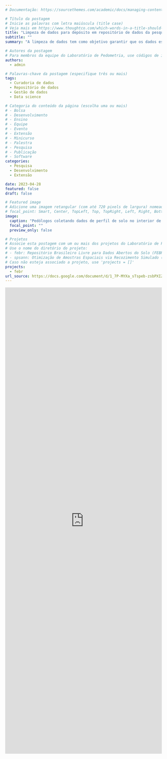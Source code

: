 ```yaml
---
# Documentação: https://sourcethemes.com/academic/docs/managing-content/

# Título da postagem
# Inicie as palavras com letra maiúscula (title case)
# Veja mais em https://www.thoughtco.com/which-words-in-a-title-should-be-capitalized-1691026
title: "Limpeza de dados para depósito em repositório de dados da pesquisa"
subtitle: ""
summary: "A limpeza de dados tem como objetivo garantir que os dados estejam em sua forma mais precisa e coerente possível, livres de erros e inconsistências que possam comprometer a sua utilidade."

# Autores da postagem
# Para membros da equipe do Laboratório de Pedometria, use códigos de identificação conforme 'content/authors'
authors:
  - admin

# Palavras-chave da postagem (especifique três ou mais)
tags:
  - Curadoria de dados
  - Repositório de dados
  - Gestão de dados
  - Data science

# Categoria do conteúdo da página (escolha uma ou mais)
# - Bolsa
# - Desenvolvimento
# - Ensino
# - Equipe
# - Evento
# - Extensão
# - Minicurso
# - Palestra
# - Pesquisa
# - Publicação
# - Software
categories:
  - Pesquisa
  - Desenvolvimento
  - Extensão

date: 2023-04-28
featured: false
draft: false

# Featured image
# Adicione uma imagem retangular (com até 720 pixels de largura) nomeada 'featured' ao diretório desta postagem
# focal_point: Smart, Center, TopLeft, Top, TopRight, Left, Right, BottomLeft, Bottom, BottomRight
image:
  caption: "Pedólogos coletando dados de perfil de solo no interior de trincheira"
  focal_point: ""
  preview_only: false

# Projetos
# Associe esta postagem com um ou mais dos projetos do Laboratório de Pedometria
# Use o nome do diretório do projeto:
# - febr: Repositório Brasileiro Livre para Dados Abertos do Solo (FEBR)
# - spsann: Otimização de Amostras Espaciais via Recozimento Simulado (SPSANN)
# Caso não esteja associado a projeto, use 'projects = []'
projects:
  - febr
url_source: https://docs.google.com/document/d/1_7P-MYXa_sTspeb-zsbPXIZFD4zKK2zRZoTGQ1KL6r4/edit?usp=sharing
---
```


<iframe frameborder="0" style="width: 100%; height: 1500px" src="https://docs.google.com/document/d/e/2PACX-1vTbHts_DVF8w5QEuxQuKLIf2xGrQgzSXi1GSZ6bUZYwV8RgQmZeRh2ZRhoSbB_MJUs6Rr2ev039o8UK/pub?embedded=true"></iframe>
